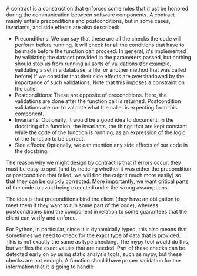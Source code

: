 
A contract is a construction that enforces some rules that must be honored during the communication between software components. A contract mainly entails preconditions and postconditions, but in some cases, invariants, 
and side effects are also described:

- Preconditions: We can say that these are all the checks the code will perform before running. It will check for all the conditions that have to be made before the function can proceed. In general, it's implemented by validating the dataset provided in the parameters passed, but nothing should stop us from running all sorts of validations (for example, validating a set in a database, a file, or another method that was called before) if we consider that their side effects are overshadowed by the importance of such validations. Note that this imposes a constraint on the caller.
- Postconditions: These are opposite of preconditions. Here, the validations are done after the function call is returned. Postcondition validations are run to validate what the caller is expecting from this component.
- Invariants: Optionally, it would be a good idea to document, in the docstring of a function, the invariants, the things that are kept constant while the code of the function is running, as an expression of the logic of the function to be correct.
- Side effects: Optionally, we can mention any side effects of our code in the docstring.

The reason why we might design by contract is that if errors occur, they must be easy to spot (and by noticing whether it was either the precondition or postcondition that failed, we will find the culprit much more easily) so that they can be quickly corrected. More importantly, 
we want critical parts of the code to avoid being executed under the wrong assumptions. 

The idea is that preconditions bind the client 
(they have an obligation to meet them if they want to run some part of the code), whereas postconditions 
bind the component in relation to some guarantees that the client can verify and enforce.

For Python, in particular, since it is dynamically typed, this also means that sometimes we need to check for the exact type of data that is provided. This is not exactly the same as type checking. 
The mypy tool would do this, but verifies the exact values that are needed.
Part of these checks can be detected early on by using static analysis tools, such as mypy, 
but these checks are not enough. 
A function should have proper validation for the information that it is going to handle